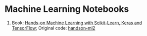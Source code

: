 Machine Learning Notebooks
==========================

1. Book: [Hands-on Machine Learning with Scikit-Learn, Keras and TensorFlow](https://www.oreilly.com/library/view/hands-on-machine-learning/9781492032632/); Original code: [handson-ml2](https://github.com/ageron/handson-ml2)